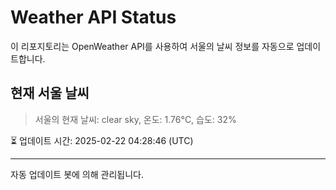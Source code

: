 
# Weather API Status

이 리포지토리는 OpenWeather API를 사용하여 서울의 날씨 정보를 자동으로 업데이트합니다.

## 현재 서울 날씨
> 서울의 현재 날씨: clear sky, 온도: 1.76°C, 습도: 32%

⏳ 업데이트 시간: 2025-02-22 04:28:46 (UTC)

---
자동 업데이트 봇에 의해 관리됩니다.
